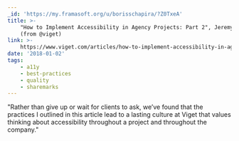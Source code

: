 ```yaml
---
_id: 'https://my.framasoft.org/u/borisschapira/?Z0TxeA'
title: >-
    "How to Implement Accessibility in Agency Projects: Part 2", Jeremy Fields
    (from @viget)
link: >-
    https://www.viget.com/articles/how-to-implement-accessibility-in-agency-projects-part-2
date: '2018-01-02'
tags:
    - a11y
    - best-practices
    - quality
    - sharemarks
---
```


<div class="markdown"><p>&quot;Rather than give up or wait for clients to ask, we’ve found that the practices I outlined in this article lead to a lasting culture at Viget that values thinking about accessibility throughout a project and throughout the company.&quot;
</p></div>
